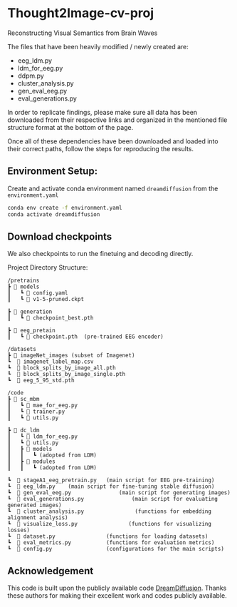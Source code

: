 # Thought2Image-cv-proj
Reconstructing Visual Semantics from Brain Waves

The files that have been heavily modified / newly created are:
- eeg_ldm.py
- ldm_for_eeg.py
- ddpm.py
- cluster_analysis.py
- gen_eval_eeg.py
- eval_generations.py

In order to replicate findings, please make sure all data has been downloaded from their respective links and organized in the mentioned file structure format at the bottom of the page.

Once all of these dependencies have been downloaded and loaded into their correct paths, follow the steps for reproducing the results.

## Environment Setup:
Create and activate conda environment named ```dreamdiffusion``` from the ```environment.yaml```
```sh
conda env create -f environment.yaml
conda activate dreamdiffusion
```

## Download checkpoints

We also checkpoints to run the finetuing and decoding directly.

Project Directory Structure:
```
/pretrains
┣ 📂 models
┃   ┗ 📜 config.yaml
┃   ┗ 📜 v1-5-pruned.ckpt

┣ 📂 generation  
┃   ┗ 📜 checkpoint_best.pth 

┣ 📂 eeg_pretain
┃   ┗ 📜 checkpoint.pth  (pre-trained EEG encoder)

/datasets
┣ 📂 imageNet_images (subset of Imagenet)
┗  📜 imagenet_label_map.csv
┗  📜 block_splits_by_image_all.pth
┗  📜 block_splits_by_image_single.pth 
┗  📜 eeg_5_95_std.pth  

/code
┣ 📂 sc_mbm
┃   ┗ 📜 mae_for_eeg.py
┃   ┗ 📜 trainer.py
┃   ┗ 📜 utils.py

┣ 📂 dc_ldm
┃   ┗ 📜 ldm_for_eeg.py
┃   ┗ 📜 utils.py
┃   ┣ 📂 models
┃   ┃   ┗ (adopted from LDM)
┃   ┣ 📂 modules
┃   ┃   ┗ (adopted from LDM)

┗  📜 stageA1_eeg_pretrain.py   (main script for EEG pre-training)
┗  📜 eeg_ldm.py    (main script for fine-tuning stable diffusion)
┗  📜 gen_eval_eeg.py               (main script for generating images)
┗  📜 eval_generations.py               (main script for evaluating generated images)
┗  📜 cluster_analysis.py                (functions for embedding alignment analysis)
┗  📜 visualize_loss.py                (functions for visualizing losses)
┗  📜 dataset.py                (functions for loading datasets)
┗  📜 eval_metrics.py           (functions for evaluation metrics)
┗  📜 config.py                 (configurations for the main scripts)
```

## Acknowledgement

This code is built upon the publicly available code [DreamDiffusion]([https://github.com/zjc062/mind-vis](https://github.com/bbaaii/DreamDiffusion/tree/main)). Thanks these authors for making their excellent work and codes publicly available.
